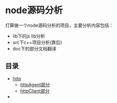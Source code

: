 # node源码分析

打算做一个node源码分析的项目，主要分析内容包括：
+ lib下的js lib分析
+ src下c++项目分析(靠后)
+ doc下的部分文档翻译

## 目录

+ [http](https://github.com/azoth1991/node-Source-code-analysis/blob/master/http.md) 
    - [httpAgent部分](https://github.com/azoth1991/node-Source-code-analysis/blob/master/http_agent.md)
    - [httpClient部分](https://github.com/azoth1991/node-Source-code-analysis/blob/master/http_client.md)
+ 
